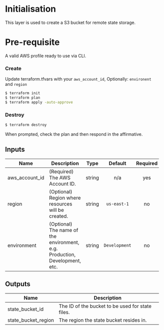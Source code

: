# Initialisation

This layer is used to create a S3 bucket for remote state storage.

# Pre-requisite

A valid AWS profile ready to use via CLI.

### Create

Update terraform.tfvars with your `aws_account_id`, Optionally: `environent` and `region`

```bash
$ terraform init
$ terraform plan
$ terraform apply -auto-approve
```

### Destroy

```bash
$ terraform destroy
```

When prompted, check the plan and then respond in the affirmative.

## Inputs

| Name | Description | Type | Default | Required |
|------|-------------|:----:|:-----:|:-----:|
| aws\_account\_id | (Required) The AWS Account ID. | string | n/a | yes |
| region | (Optional) Region where resources will be created. | string | `us-east-1` | no |
| environment | (Optional) The name of the environment, e.g. Production, Development, etc. | string | `Development` | no |

## Outputs

| Name | Description |
|------|-------------|
| state\_bucket\_id | The ID of the bucket to be used for state files. |
| state\_bucket\_region | The region the state bucket resides in. |
